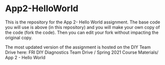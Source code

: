 # App2-HelloWorld

This is the repository for the App 2- Hello World assignment. The base code you will use is above (in this repository) and you will make your own copy of the code (fork the code). Then you can edit your fork without impacting the original copy. 

The most updated version of the assignment is hosted on the DIY Team Drive here: 
FRI DIY Diagnostics Team Drive / Spring 2021 Course Materials/ App 2 - Hello World
